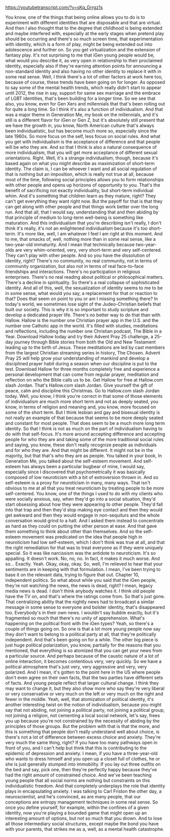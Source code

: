 https://youtubetranscript.com/?v=sKq_Grrgz1s

 You know, one of the things that being online allows you to do is to experiment with different identities that are disposable and that are virtual. And then I also thought that to the degree that childhood is being extended and maybe interfered with, especially at the early stages when pretend play should be occurring and there's so much screen time, that experimentation with identity, which is a form of play, might be being extended out into adolescence and further on. So you get virtualization and the extension of fantasy play. It's not surprising to me that iGen young people would be, what would you describe it, as very open in relationship to their proclaimed identity, especially also if they're earning attention points for announcing a non-standard identity and also having no other identity to replace it with in some real sense. Well, I think there's a lot of other factors at work here too, because of course, these trends have been going on for longer. As opposed to say some of the mental health trends, which really didn't start to appear until 2012, the rise in say, support for same sex marriage and the embrace of LGBT identities, that's been building for a longer time. So we see that also, you know, even for Gen Xers and millennials that that's been rolling out for quite a long time. So I think it's also a function of individualism. And that was a major theme in Generation Me, my book on the millennials, and it's still is a different flavor for iGen or Gen Z, but it's absolutely still present that we have the growth in, you know, North American culture that's always been individualistic, but has become much more so, especially since the late 1960s. So more focus on the self, less focus on social rules. And what you get with individualism is the acceptance of difference and that people will be who they are. And so that I think is also a natural consequence of more individualism, that you will get more acceptance of different sexual orientations. Right. Well, it's a strange individualism, though, because it's based again on what you might describe as maximization of short-term identity. The claim is, I can be whoever I want and all social regulation of that is nothing but an imposition, which is really not true at all, because most of the time, following social principles allows you to form relationships with other people and opens up horizons of opportunity to you. That's the benefit of sacrificing not exactly individuality, but short-term individual whim. And it's something that children learn as they mature, right? They can't get everything they want right now. But the payoff for that is that they can get along with other people and that things work better over the long run. And that all, that I would say, understanding that and then abiding by that principle of medium to long-term well-being is something like maturation. And this individualism that you're describing isn't really, I don't think it's really, it's not an enlightened individualism because it's too short-term. It's more like, well, I am whatever I feel I am right at this moment. And to me, that smacks of, well, nothing more than in some real sense, like a two-year-old immaturity. And I mean that technically because two-year-olds are very whim-oriented, very, very short-term and very self-centered. They can't play with other people. And so you have the dissolution of identity, right? There's no community, no real community, not in terms of community organization, but also not in terms of real face-to-face friendships and interactions. There's no participation in religious enterprises. There's no real reading about political or philosophical matters. There's a decline in spirituality. So there's a real collapse of sophisticated identity. And all of this, well, the sexualization of identity seems to me to be in some sense, what would you say, a replacement for that or reaction to that? Does that seem on point to you or am I missing something there? In today's world, we sometimes lose sight of the Judeo-Christian beliefs that built our society. This is why it is so important to study scripture and develop a dedicated prayer life. There's no better way to do that than with Hallow. Hallow is the number one Christian prayer app in the U.S. and the number one Catholic app in the world. It's filled with studies, meditations and reflections, including the number one Christian podcast, The Bible in a Year. Download Hallow today and try their Advent Pray 25 challenge, a 25-day journey through Bible stories from both the Old and New Testament leading up to the birth of Jesus. These meditations are led by cast members from the largest Christian streaming series in history, The Chosen. Advent Pray 25 will help grow your understanding of mankind and develop a disciplined prayer habit during a season when our discipline is put to the test. Download Hallow for three months completely free and experience a personal development that can come from regular prayer, meditation and reflection on who the Bible calls us to be. Get Hallow for free at Hallow.com slash Jordan. That's Hallow.com slash Jordan. Give yourself the gift of peace, calm and discipline this Christmas. Go to Hallow.com slash Jordan today. Well, you know, I think you're correct in that some of those elements of individualism are much more short term and not as deeply seated, you know, in terms of religion and meaning and, you know, more focused on some of the short term. But I think lesbian and gay and bisexual identity is not really an example of that because that seems to be more deeply seated and constant for most people. That does seem to be a much more long term identity. So that I think is not as much on the part of individualism having to do with that self-focus. It's more around accepting difference and accepting people for who they are and taking some of the more traditional social rules and saying, you know, these don't really recognize people as individuals and for who they are. And that might be different. It might not be in the majority, but that that's who they are as people. You talked in your book, In Generation Me, you talked about the self-esteem movement. And self-esteem has always been a particular bugbear of mine, I would say, especially since I discovered that psychometrically it was basically composed of low neuroticism with a bit of extroversion thrown in. And so self-esteem is a proxy for neuroticism in many, many ways. That isn't obvious to me at all that you treat neuroticism by treating people to be more self-centered. You know, one of the things I used to do with my clients who were socially anxious, say, when they'd go into a social situation, they'd start obsessing about how they were appearing to other people. They'd fall into that trap and then they'd stop making eye contact and then they would get awkward and then they would engage in non-sequiturs and the whole conversation would grind to a halt. And I asked them instead to concentrate as hard as they could on putting the other person at ease. And that gave them something to think about other than themselves. And so the self-esteem movement was predicated on the idea that people high in neuroticism had low self-esteem, which I don't think was true at all, and that the right remediation for that was to treat everyone as if they were uniquely special. So it was like narcissism was the antidote to neuroticism. It's so appalling. It doesn't work. No, no, no. In fact, it makes it much worse. And so... Exactly. Yeah. Okay, okay, okay. So, well, I'm relieved to hear that your sentiments are in keeping with that formulation. I mean, I've been trying to base it on the relevant data, trying to figure that out. Chapter 10, independent politics. So what about while you said that the iGen people, they're not watching the news, the news is dead, right? I mean, legacy media news is dead. I don't think anybody watches it. I think old people have the TV on, and that's where the ratings come from. So that's just gone. That centralizing ability that the nightly news had to broadcast a similar message in some sense to everyone and bolster identity, that's disappeared too. Everybody's in their own news. I wouldn't say bubble exactly, but it's fragmented so much that there's no unity of apprehension. What's happening on the political front with the iGen types? Yeah, so there's a couple of things going on. So one is that a lot more young people now say they don't want to belong to a political party at all, that they're politically independent. And that's been going on for a while. The other big piece is just huge political polarization, you know, partially for the reasons that you mentioned, that everything is so atomized that you can get your news from a particular source. And perhaps because of the caustic nature of a lot of online interaction, it becomes contentious very, very quickly. So we have a political atmosphere that's just very, very aggressive and very, very polarized. And I mean, it's gotten to the point here in the US where people don't even agree on their own facts, that the two parties have different sets of facts. And young people reflect that larger cultural change. I think they may want to change it, but they also show more who say they're very liberal or very conservative or very much on the left or very much on the right and fewer in the middle. Yeah, well, that atomization of political identity, it's another interesting twist on the notion of individualism, because you might say that not abiding, not joining a political party, not joining a political group, not joining a religion, not cementing a local social network, let's say, frees you up because you're not constrained by the necessity of abiding by the principles of those groups. But the problem with that is that the more, and this is something that people don't really understand well about choice, is there's not a lot of difference between excess choice and anxiety. They're very much the same thing, right? If you have too many pathways open in front of you, and I can't help but think that this is contributing to the epidemic of depression and anxiety. I mean, if you have a three-year-old who wants to dress himself and you open up a closet full of clothes, he or she is just generally stumped into immobility. If you lay out three outfits on the bed and say, pick one, then they're perfectly happy because they've had the right amount of constrained choice. And we've been teaching young people that all social norms are nothing but constraints on this individualistic freedom. And that completely underplays the role that identity plays in encapsulating anxiety. I was talking to Carl Friston the other day, a neuroscientist, and he's convinced, as are many people, that our conceptions are entropy management techniques in some real sense. So once you define yourself, for example, within the confines of a given identity, now you're playing a bounded game that might open up an interesting amount of options, but not so much that you drown. And to lose all those intermediary social structures, except maybe the bond you have with your parents, that strikes me as a, well, as a mental health catastrophe.